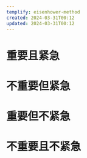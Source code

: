```yaml
---
templify: eisenhower-method
created: 2024-03-31T00:12
updated: 2024-03-31T00:12
---
```


# 重要且紧急



# 不重要但紧急



# 重要但不紧急



# 不重要且不紧急


